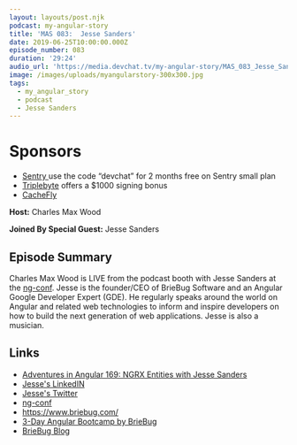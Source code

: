 ```yaml
---
layout: layouts/post.njk
podcast: my-angular-story
title: 'MAS 083:  Jesse Sanders'
date: 2019-06-25T10:00:00.000Z
episode_number: 083
duration: '29:24'
audio_url: 'https://media.devchat.tv/my-angular-story/MAS_083_Jesse_Sanders.mp3'
image: /images/uploads/myangularstory-300x300.jpg
tags:
  - my_angular_story
  - podcast
  - Jesse Sanders
---
```

# Sponsors

* [Sentry ](https://sentry.io/welcome/) use the code “devchat” for 2 months free on Sentry small plan
* [Triplebyte](https://triplebyte.com/astory) offers a $1000 signing bonus
* [CacheFly](https://www.cachefly.com)

**Host:** Charles Max Wood

**Joined By Special Guest:** Jesse Sanders

## Episode Summary

Charles Max Wood is LIVE from the podcast booth  with Jesse Sanders at the [ng-conf](https://www.ng-conf.org/). Jesse  is the founder/CEO of BrieBug Software and an Angular Google Developer Expert (GDE). He regularly speaks around the world on Angular and related web technologies to inform and inspire developers on how to build the next generation of web applications. Jesse is also a musician. 

## Links

* [Adventures in Angular 169: NGRX Entities with Jesse Sanders](https://devchat.tv/adv-in-angular/aia-169-ngrx-entities-jesse-sanders/)
* [Jesse's LinkedIN](https://www.linkedin.com/in/jessesandersbriebug)
* [Jesse's Twitter](@JesseS_BrieBug) 
* [ng-conf](https://www.ng-conf.org/)
* <https://www.briebug.com/>
* [3-Day Angular Bootcamp by BrieBug](https://www.eventbrite.com/e/3-day-angular-bootcamp-by-briebug-tickets-63881946622?aff=ebdssbdestsearch)
* [BrieBug Blog](https://medium.com/briebug-blog)

##
